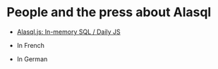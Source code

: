 # People and the press about Alasql

* [Alasql.js: In-memory SQL / Daily JS](http://dailyjs.com/2014/11/06/alasql/)

* In French
* In German